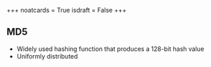 +++
noatcards = True
isdraft = False
+++

MD5
---
- Widely used hashing function that produces a 128-bit hash value
- Uniformly distributed